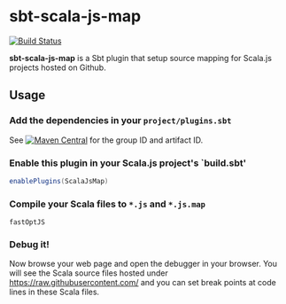 # sbt-scala-js-map

[![Build Status](https://travis-ci.org/ThoughtWorksInc/sbt-scala-js-map.svg?branch=master)](https://travis-ci.org/ThoughtWorksInc/sbt-scala-js-map)

**sbt-scala-js-map** is a Sbt plugin that setup source mapping for Scala.js projects hosted on Github.

## Usage

### Add the dependencies in your `project/plugins.sbt`

See [![Maven Central](https://maven-badges.herokuapp.com/maven-central/com.thoughtworks.sbt-scala-js-map/sbt-scala-js-map/badge.svg)](http://central.maven.org/maven2/com/thoughtworks/sbt-scala-js-map/) for the group ID and artifact ID.

### Enable this plugin in your Scala.js project's `build.sbt'

``` sbt
enablePlugins(ScalaJsMap)
```

### Compile your Scala files to `*.js` and `*.js.map`

```
fastOptJS
```

### Debug it!

Now browse your web page and open the debugger in your browser. You will see the Scala source files hosted under https://raw.githubusercontent.com/ and you can set break points at code lines in these Scala files.
